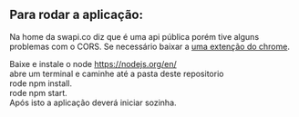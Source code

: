 ## Para rodar a aplicação:

Na home da swapi.co diz que é uma api pública porém tive alguns problemas com o CORS.
Se necessário baixar a [uma extenção do chrome](https://chrome.google.com/webstore/detail/allow-control-allow-origi/nlfbmbojpeacfghkpbjhddihlkkiljbi).

Baixe e instale o node https://nodejs.org/en/<br/>
abre um terminal e caminhe até a pasta deste repositorio <br/>
rode npm install. <br/>
rode npm start. <br/>
Após isto a aplicação deverá iniciar sozinha.
